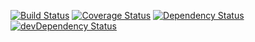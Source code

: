 [![Build Status](https://travis-ci.org/dreamweaver1231/ngkart-frontend.svg?branch=master)](https://travis-ci.org/dreamweaver1231/ngkart-frontend)
[![Coverage Status](https://coveralls.io/repos/dreamweaver1231/ngkart-frontend/badge.svg?branch=master)](https://coveralls.io/r/dreamweaver1231/ngkart-frontend?branch=master)
[![Dependency Status](https://david-dm.org/dreamweaver1231/ngkart-frontend.svg)](https://david-dm.org/dreamweaver1231/ngkart-frontend)
[![devDependency Status](https://david-dm.org/dreamweaver1231/ngkart-frontend/dev-status.svg)](https://david-dm.org/dreamweaver1231/ngkart-frontend#info=devDependencies)
